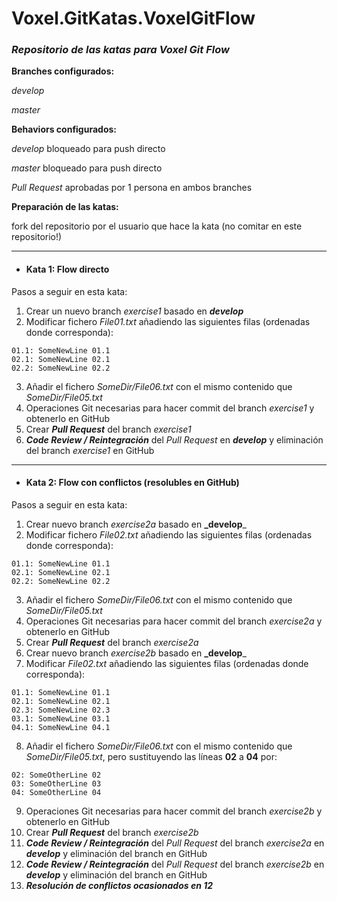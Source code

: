 # Voxel.GitKatas.VoxelGitFlow

### *Repositorio de las katas para Voxel Git Flow*

**Branches configurados:**

*develop*

*master*

**Behaviors configurados:**

*develop* bloqueado para push directo

*master* bloqueado para push directo

*Pull Request* aprobadas por 1 persona en ambos branches


**Preparación de las katas:**

fork del repositorio por el usuario que hace la kata (no comitar en este repositorio!)

***

* #### Kata 1: Flow directo
Pasos a seguir en esta kata:
1. Crear un nuevo branch *exercise1* basado en **_develop_**
2. Modificar fichero *File01.txt* añadiendo las siguientes filas (ordenadas donde corresponda):

```
01.1: SomeNewLine 01.1    
02.1: SomeNewLine 02.1    
02.2: SomeNewLine 02.2
```

3. Añadir el fichero *SomeDir/File06.txt* con el mismo contenido que *SomeDir/File05.txt*
4. Operaciones Git necesarias para hacer commit del branch *exercise1* y obtenerlo en GitHub
5. Crear **_Pull Request_** del branch *exercise1*
6. **_Code Review / Reintegración_** del *Pull Request* en **_develop_** y eliminación del branch *exercise1* en GitHub

***

* #### Kata 2: Flow con conflictos (resolubles en GitHub)
Pasos a seguir en esta kata:
1. Crear nuevo branch *exercise2a* basado en **_develop**_
2. Modificar fichero *File02.txt* añadiendo las siguientes filas (ordenadas donde corresponda):

```
01.1: SomeNewLine 01.1    
02.1: SomeNewLine 02.1    
02.2: SomeNewLine 02.2
```

3. Añadir el fichero *SomeDir/File06.txt* con el mismo contenido que *SomeDir/File05.txt*
4. Operaciones Git necesarias para hacer commit del branch *exercise2a* y obtenerlo en GitHub
5. Crear **_Pull Request_** del branch *exercise2a*
6. Crear nuevo branch *exercise2b* basado en **_develop**_
7. Modificar *File02.txt* añadiendo las siguientes filas (ordenadas donde corresponda):

```
01.1: SomeNewLine 01.1
02.1: SomeNewLine 02.1
02.3: SomeNewLine 02.3
03.1: SomeNewLine 03.1
04.1: SomeNewLine 04.1
```

8. Añadir el fichero *SomeDir/File06.txt* con el mismo contenido que *SomeDir/File05.txt*, pero sustituyendo las líneas **02** a **04** por:

```
02: SomeOtherLine 02
03: SomeOtherLine 03
04: SomeOtherLine 04
```

9. Operaciones Git necesarias para hacer commit del branch *exercise2b* y obtenerlo en GitHub
10. Crear **_Pull Request_** del branch *exercise2b*
11. **_Code Review / Reintegración_** del *Pull Request* del branch *exercise2a* en **_develop_** y eliminación del branch en GitHub
12. **_Code Review / Reintegración_** del *Pull Request* del branch *exercise2b* en **_develop_** y eliminación del branch en GitHub
13. **_Resolución de conflictos ocasionados en 12_**

